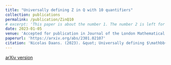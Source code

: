 ```yaml
---
title: "Universally defining Z in Q with 10 quantifiers"
collection: publications
permalink: /publication/ZinQ10
# excerpt: 'This paper is about the number 1. The number 2 is left for future work.'
date: 2023-01-05
venue: 'Accepted for publication in Journal of the London Mathematical Society'
paperurl: 'https://arxiv.org/abs/2301.02107'
citation: 'Nicolas Daans. (2023). &quot; Universally defining $\mathbb{Z}$ in $\mathbb{Q}$ with $10$ quantifiers. &quot; Available as arXiv:2301.02107.'
---
```


[arXiv version](https://arxiv.org/abs/2301.02107)
